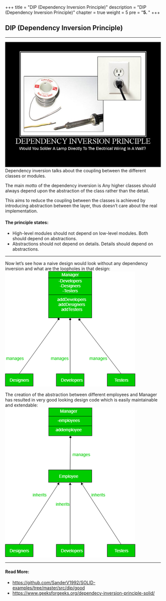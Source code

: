 +++
title = "DIP (Dependency Inversion Principle)"
description = "DIP (Dependency Inversion Principle)"
chapter = true
weight = 5
pre = "<b>5. </b>"
+++

## DIP (Dependency Inversion Principle)
---
![dip](dip.jpg)
Dependency inversion talks about the coupling between the different classes or modules.

The main motto of the dependency inversion is Any higher classes should always depend upon the abstraction of the class rather than the detail.

This aims to reduce the coupling between the classes is achieved by introducing abstraction between the layer, thus doesn’t care about the real implementation.

#### The principle states:
- High-level modules should not depend on low-level modules. Both should depend on abstractions.
- Abstractions should not depend on details. Details should depend on abstractions.

---

Now let’s see how a naive design would look without any dependency inversion and what are the loopholes in that design:
![dip](11-6.png)

The creation of the abstraction between different employees and Manager has resulted in very good looking design code which is easily maintainable and extendable:
![dip](22-5.png)

---
#### Read More:
- https://github.com/SanderV1992/SOLID-examples/tree/master/src/dip/good
- https://www.geeksforgeeks.org/dependecy-inversion-principle-solid/
